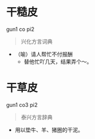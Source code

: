 # 干糙皮
gun1 co pi2
> 兴化方言词典
- （喻）请人帮忙不付报酬
  - 替他忙吖几天，结果弄个～。

# 干草皮
gun1 co3 pi2
> 泰兴方言辞典
- 用以垫牛、羊、猪圈的干泥。
